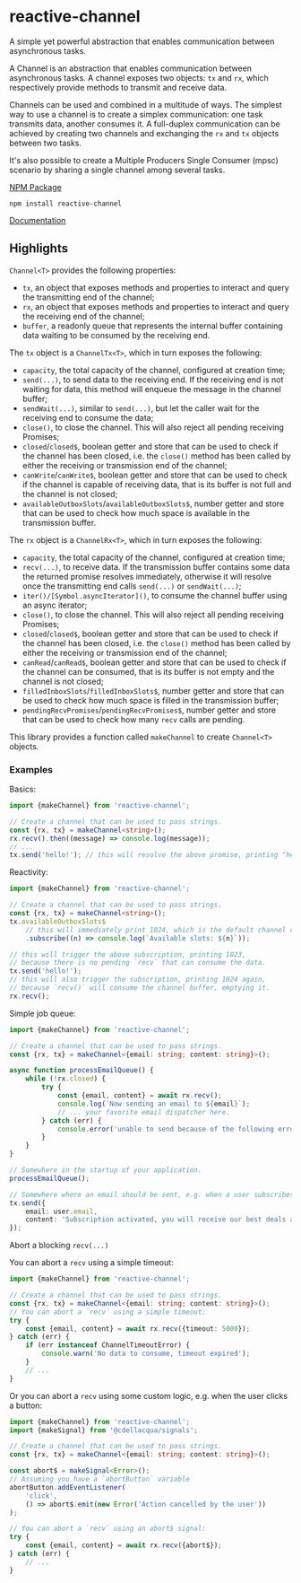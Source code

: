 # reactive-channel

A simple yet powerful abstraction that enables communication between asynchronous tasks.

A Channel is an abstraction that enables
communication between asynchronous tasks.
A channel exposes two objects: `tx` and `rx`,
which respectively provide methods to transmit
and receive data.

Channels can be used and combined in a multitude of
ways. The simplest way to use a channel is to create
a simplex communication: one task transmits data, another consumes it.
A full-duplex communication can be achieved by creating two channels
and exchanging the `rx` and `tx` objects between two tasks.

It's also possible to create a Multiple Producers Single Consumer (mpsc) scenario
by sharing a single channel among several tasks.

[NPM Package](https://www.npmjs.com/package/reactive-channel)

`npm install reactive-channel`

[Documentation](./docs/README.md)

## Highlights

`Channel<T>` provides the following properties:

- `tx`, an object that exposes methods and properties to interact and query the transmitting end of the channel;
- `rx`, an object that exposes methods and properties to interact and query the receiving end of the channel;
- `buffer`, a readonly queue that represents the internal buffer containing data waiting to be consumed by the receiving end.

The `tx` object is a `ChannelTx<T>`, which in turn exposes the following:

- `capacity`, the total capacity of the channel, configured at creation time;
- `send(...)`, to send data to the receiving end. If the receiving end is
  not waiting for data, this method will enqueue the message in the channel
  buffer;
- `sendWait(...)`, similar to `send(...)`, but let the caller wait for
  the receiving end to consume the data;
- `close()`, to close the channel. This will also reject all pending receiving Promises;
- `closed`/`closed$`, boolean getter and store that can be used to check
  if the channel has been closed, i.e. the `close()` method has been called by either the receiving or transmission end of the channel;
- `canWrite`/`canWrite$`, boolean getter and store that can be used to check
  if the channel is capable of receiving data, that is its buffer is not full and the channel is not closed;
- `availableOutboxSlots`/`availableOutboxSlots$`, number getter and store that can be used to check how much space is available in the transmission buffer.

The `rx` object is a `ChannelRx<T>`, which in turn exposes the following:

- `capacity`, the total capacity of the channel, configured at creation time;
- `recv(...)`, to receive data. If the transmission buffer contains some data
  the returned promise resolves immediately, otherwise it will resolve once
  the transmitting end calls `send(...)` or `sendWait(...)`;
- `iter()/[Symbol.asyncIterator]()`, to consume the channel buffer using an async iterator;
- `close()`, to close the channel. This will also reject all pending receiving Promises;
- `closed`/`closed$`, boolean getter and store that can be used to check
  if the channel has been closed, i.e. the `close()` method has been called by either the receiving or transmission end of the channel;
- `canRead`/`canRead$`, boolean getter and store that can be used to check
  if the channel can be consumed, that is its buffer is not empty and the channel is not closed;
- `filledInboxSlots`/`filledInboxSlots$`, number getter and store that can be used to check how much space is filled in the transmission buffer;
- `pendingRecvPromises`/`pendingRecvPromises$`, number getter and store that can be used to check how many `recv` calls are pending.

This library provides a function called `makeChannel` to create `Channel<T>` objects.

### Examples

Basics:

```ts
import {makeChannel} from 'reactive-channel';

// Create a channel that can be used to pass strings.
const {rx, tx} = makeChannel<string>();
rx.recv().then((message) => console.log(message));
// ...
tx.send('hello!'); // this will resolve the above promise, printing "hello!"
```

Reactivity:

```ts
import {makeChannel} from 'reactive-channel';

// Create a channel that can be used to pass strings.
const {rx, tx} = makeChannel<string>();
tx.availableOutboxSlots$
	// this will immediately print 1024, which is the default channel capacity.
	.subscribe((n) => console.log(`Available slots: ${n}`));

// this will trigger the above subscription, printing 1023,
// because there is no pending `recv` that can consume the data.
tx.send('hello!');
// this will also trigger the subscription, printing 1024 again,
// because `recv()` will consume the channel buffer, emptying it.
rx.recv();
```

Simple job queue:

```ts
import {makeChannel} from 'reactive-channel';

// Create a channel that can be used to pass strings.
const {rx, tx} = makeChannel<{email: string; content: string}>();

async function processEmailQueue() {
	while (!rx.closed) {
		try {
			const {email, content} = await rx.recv();
			console.log(`Now sending an email to ${email}`);
			// ... your favorite email dispatcher here.
		} catch (err) {
			console.error('unable to send because of the following error:', err);
		}
	}
}

// Somewhere in the startup of your application.
processEmailQueue();

// Somewhere where an email should be sent, e.g. when a user subscribes to your newsletter.
tx.send({
	email: user.email,
	content: 'Subscription activated, you will receive our best deals and coupons!',
});
```

Abort a blocking `recv(...)`

You can abort a `recv` using a simple timeout:
```ts
import {makeChannel} from 'reactive-channel';

// Create a channel that can be used to pass strings.
const {rx, tx} = makeChannel<{email: string; content: string}>();
// You can abort a `recv` using a simple timeout:
try {
	const {email, content} = await rx.recv({timeout: 5000});
} catch (err) {
	if (err instanceof ChannelTimeoutError) {
		console.warn('No data to consume, timeout expired');
	}
	// ...
}
```

Or you can abort a `recv` using some custom logic, e.g. when the user clicks a button:

```ts
import {makeChannel} from 'reactive-channel';
import {makeSignal} from '@cdellacqua/signals';

// Create a channel that can be used to pass strings.
const {rx, tx} = makeChannel<{email: string; content: string}>();

const abort$ = makeSignal<Error>();
// Assuming you have a `abortButton` variable
abortButton.addEventListener(
	'click',
	() => abort$.emit(new Error('Action cancelled by the user'))
);

// You can abort a `recv` using an abort$ signal:
try {
	const {email, content} = await rx.recv({abort$});
} catch (err) {
	// ...
}
```
